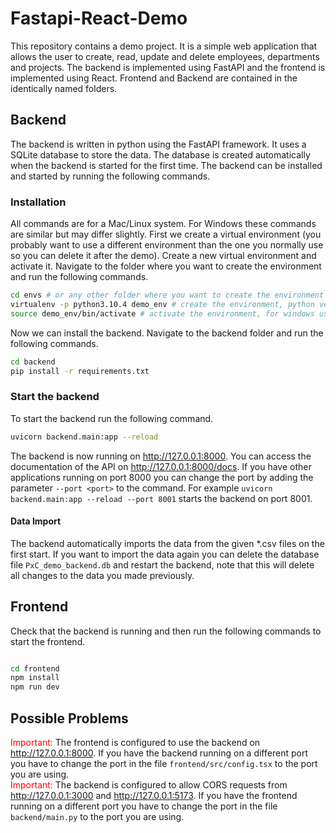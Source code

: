 # Fastapi-React-Demo

This repository contains a demo project. It is a simple web application that allows the user to create, read, update and delete employees, departments and projects. The backend is implemented using FastAPI and the frontend is implemented using React. Frontend and Backend are contained in the identically named folders.

## Backend

The backend is written in python using the FastAPI framework. It uses a SQLite database to store the data. The database is created automatically when the backend is started for the first time. The backend can be installed and started by running the following commands.

### Installation

All commands are for a Mac/Linux system. For Windows these commands are similar but may differ slightly.
First we create a virtual environment (you probably want to use a different environment than the one you normally use so you can delete it after the demo).
Create a new virtual environment and activate it. Navigate to the folder where you want to create the environment and run the following commands.

```bash
cd envs # or any other folder where you want to create the environment
virtualenv -p python3.10.4 demo_env # create the environment, python version is given to prevent errors due to different python versions
source demo_env/bin/activate # activate the environment, for windows use demo_env\Scripts\activate.bat
```

Now we can install the backend. Navigate to the backend folder and run the following commands.

```bash
cd backend
pip install -r requirements.txt
```

### Start the backend

To start the backend run the following command.

```bash
uvicorn backend.main:app --reload
```

The backend is now running on http://127.0.0.1:8000. You can access the documentation of the API on http://127.0.0.1:8000/docs. If you have other applications running on port 8000 you can change the port by adding the parameter `--port <port>` to the command. For example `uvicorn backend.main:app --reload --port 8001` starts the backend on port 8001.

#### Data Import

The backend automatically imports the data from the given \*.csv files on the first start. If you want to import the data again you can delete the database file `PxC_demo_backend.db` and restart the backend, note that this will delete all changes to the data you made previously.

## Frontend

Check that the backend is running and then run the following commands to start the frontend.

```bash

cd frontend
npm install
npm run dev
```

## Possible Problems

<span style="color:red"> Important:</span> The frontend is configured to use the backend on http://127.0.0.1:8000. If you have the backend running on a different port you have to change the port in the file `frontend/src/config.tsx` to the port you are using.</br>
<span style="color:red"> Important:</span> The backend is configured to allow CORS requests from http://127.0.0.1:3000 and http://127.0.0.1:5173. If you have the frontend running on a different port you have to change the port in the file `backend/main.py` to the port you are using.
